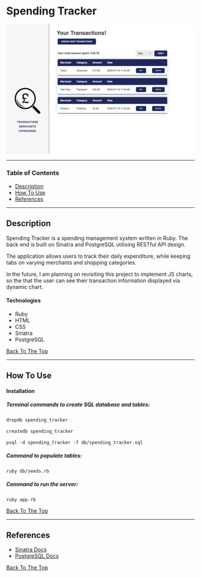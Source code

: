 # Spending Tracker

![Project Image](assets/landing-page.png)

---

### Table of Contents

- [Description](#description)
- [How To Use](#how-to-use)
- [References](#references)

---

## Description

Spending Tracker is a spending management system 
written in Ruby. The back end is built on Sinatra and PostgreSQL utilising RESTful API design. 

The application allows users to track their daily expenditure, while keeping tabs on varying merchants and shopping categories.

In the future, I am planning on revisiting this project to implement JS charts, so the that the user can see their transaction information displayed via dynamic chart.

#### Technologies

- Ruby
- HTML
- CSS
- Sinatra
- PostgreSQL

[Back To The Top](#spending-tracker)

---

## How To Use

#### Installation


##### Terminal commands to create SQL database and tables:

```
dropdb spending_tracker
```

```
createdb spending_tracker
```

```
psql -d spending_tracker -f db/spending_tracker.sql
```

##### Command to populate tables:

```
ruby db/seeds.rb
```

##### Command to run the server:

```
ruby app.rb
```
[Back To The Top](#spending-tracker)

---

## References

- [Sinatra Docs](http://sinatrarb.com/documentation.html)
- [PostgreSQL Docs](https://www.postgresql.org/docs/) 


[Back To The Top](#pokedex)
